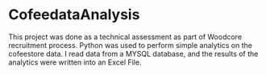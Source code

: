 # CofeedataAnalysis
This project was done as a technical assessment as part of Woodcore recruitment process.
Python was used to perform simple analytics on the cofeestore data. I read data from a MYSQL database, and the results of the analytics were written into an Excel File.
